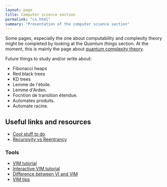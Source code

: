 ```yaml
---
layout: page
title: Computer science section
permalink: "cs.html"
summary: "Presentation of the computer science section"
---
```


Some pages, especially the one about computability and complexity theory might
be completed by looking at the *Quantum things* section. At the moment, this is
mainly the page about [quantum complexity theory](/quantum-complexity.html).

Future things to study and/or write about:
* Fibonacci heaps
* Red black trees
* KD trees
*	Lemme de l'étoile.
*	Lemme d'Arden.
*	Focntion de transition étendue.
*	Automates produits.
*	Automate racine.

## Useful links and resources
* [Cool stuff to do](https://github.com/donnemartin/data-science-ipython-notebooks)
* [Recursivity vs Reentrancy](https://fr.wikipedia.org/wiki/R%C3%A9entrance)

### Tools
* [VIM tutorial](https://www.linux.com/LEARN/VIM-101-BEGINNERS-GUIDE-VIM)
* [Interactive VIM tutorial](https://www.openvim.com/)
* [Difference between VI and VIM](https://askubuntu.com/questions/418396/what-is-the-difference-between-vi-and-vim)
* [VIM tips](https://vim.fandom.com/wiki/Best_Vim_Tips)
